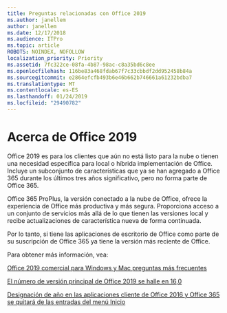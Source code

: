 ```yaml
---
title: Preguntas relacionadas con Office 2019
ms.author: janellem
author: janellem
ms.date: 12/17/2018
ms.audience: ITPro
ms.topic: article
ROBOTS: NOINDEX, NOFOLLOW
localization_priority: Priority
ms.assetid: 7fc322ce-08fa-4b87-98ac-c8a35bd6c8ee
ms.openlocfilehash: 116be83a468fdab67f7c33cbbdf2dd952458b84a
ms.sourcegitcommit: e2864efcfb493b6e46b662b746661a61232bdba7
ms.translationtype: MT
ms.contentlocale: es-ES
ms.lasthandoff: 01/24/2019
ms.locfileid: "29490782"
---
```

# <a name="about-office-2019"></a>Acerca de Office 2019

Office 2019 es para los clientes que aún no está listo para la nube o tienen una necesidad específica para local o híbrida implementación de Office. Incluye un subconjunto de características que ya se han agregado a Office 365 durante los últimos tres años significativo, pero no forma parte de Office 365.
  
Office 365 ProPlus, la versión conectado a la nube de Office, ofrece la experiencia de Office más productiva y más segura. Proporciona acceso a un conjunto de servicios más allá de lo que tienen las versiones local y recibe actualizaciones de característica nueva de forma continuada.
  
Por lo tanto, si tiene las aplicaciones de escritorio de Office como parte de su suscripción de Office 365 ya tiene la versión más reciente de Office.
  
Para obtener más información, vea:
  
[Office 2019 comercial para Windows y Mac preguntas más frecuentes](https://support.microsoft.com/help/4133312)
  
[El número de versión principal de Office 2019 se halle en 16,0](https://docs.microsoft.com/deployoffice/office2019/overview)
  
[Designación de año en las aplicaciones cliente de Office 2016 y Office 365 se quitará de las entradas del menú Inicio](https://support.office.com/article/8fe5e052-76d2-49de-af30-2e84ed3da907.aspx)
  

